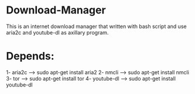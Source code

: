 # Download-Manager
This is an internet download manager that written with bash script and use aria2c and youtube-dl as axillary program.

# Depends:
1- aria2c --> sudo apt-get install aria2
2- nmcli  --> sudo apt-get install nmcli
3- tor    --> sudo apt-get install tor
4- youtube-dl --> sudo apt-get install youtube-dl
